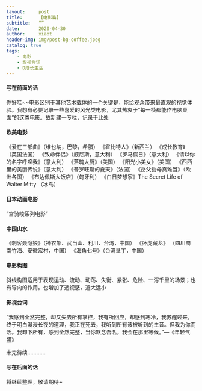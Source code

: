```yaml
---
layout:     post
title:      【电影篇】
subtitle:   “”
date:       2020-04-30
author:     xiaot
header-img: img/post-bg-coffee.jpeg
catalog: true
tags:
    - 电影
    - 影视台词
    - D成长生活
---
```

#### 写在前面的话

你好哇~~电影区别于其他艺术载体的一个关键是，能给观众带来最直观的视觉体验。我想有必要记录一些喜爱的风光类电影，尤其热衷于”每一桢都能作电脑桌面“的这类电影。故新建一专栏，记录于此处


#### 欧美电影

《爱在三部曲》（维也纳，巴黎，希腊）
《霍比特人》（新西兰）
《成长教育》（英国法国）
《致命伴侣》（威尼斯，意大利）
《罗马假日》（意大利）
《请以你的名字呼唤我》（意大利）
《落魄大厨》（美国）
《阳光小美女》（美国）
《西西里的美丽传说》（意大利）
《普罗旺斯的夏天》（法国）
《岳父岳母真难当》（欧洲各国）
《布达佩斯大饭店》（匈牙利）
《白日梦想家》The Secret Life of Walter Mitty （冰岛）




#### 日本动画电影

”宫骑峻系列电影“



#### 中国山水

《刺客聂隐娘》（神农架、武当山、利川、台湾，中国）
《卧虎藏龙》 （四川蜀南竹海、安徽宏村，中国）
《海角七号》（台湾垦丁，中国）



#### 电影构图

斜线构图适用于表现运动、流动、动荡、失衡、紧张、危险、一泻千里的场景；也有导向的作用。也增加了透视感，近大远小



#### 影视台词

“我感到全然完整，却又失去所有掌控，我有所回应，却感到寒冷，我苏醒过来，终于明白漫漫长夜的道理，我正在死去，我听到所有该被听到的生音。但我为你而活。我卸下所有，感到全然完整，当你默念吾名，我会在那里等候。”—《年轻气盛》




未完待续…………


#### 写在后面的话

将继续整理，敬请期待~